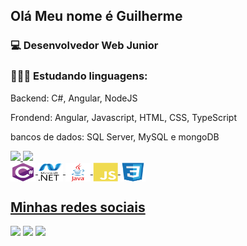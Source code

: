 ## Olá Meu nome é Guilherme

### 💻 Desenvolvedor Web Junior 
### 👨🏿‍💻 Estudando linguagens:
<p>Backend: C#, Angular, NodeJS </p>
<p>Frondend: Angular, Javascript, HTML, CSS, TypeScript</p>
<p>bancos de dados: SQL Server, MySQL e mongoDB </p>




<div>
  <a href="https://github.com/guilhermemgoncalves">
  <img height="150em" src="https://github-readme-stats.vercel.app/api?username=guilhermemgoncalves&show_icons=true&theme=dark&include_all_commits=true&count_private=true"/>
  <img height="150em" color="green" src="https://github-readme-stats.vercel.app/api/top-langs/?username=guilhermemgoncalves&layout=compact&langs_count=7&theme=dark"/>
</div>
    <div>
<img align="center" alt="Gui-Csharp" height="30" width="40" src="https://raw.githubusercontent.com/devicons/devicon/master/icons/csharp/csharp-original.svg">  
<img align="center" alt="Gui-DotNet" height="30" width="40" src="https://raw.githubusercontent.com/devicons/devicon/master/icons/dot-net/dot-net-original-wordmark.svg"> 
<img align="center" alt="Gui-Java" height="30" width="40" src="https://raw.githubusercontent.com/devicons/devicon/master/icons/java/java-original-wordmark.svg">
<img align="center" alt="Gui-Js" height="30" width="40" src="https://raw.githubusercontent.com/devicons/devicon/master/icons/javascript/javascript-plain.svg">
<img align="center" alt="Gui-CSS" height="30" width="40" src="https://raw.githubusercontent.com/devicons/devicon/master/icons/css3/css3-original.svg">

<div>

  ## Minhas redes sociais
  <div> 
  <a href="https://www.linkedin.com/in/guilhermemgoncalves2" target="_blank"><img src="https://img.shields.io/badge/-LinkedIn-%230077B5?style=for-the-badge&logo=linkedin&logoColor=white" target="_blank"></a> 
  <a href="https://www.instagram.com/_guimarciano/" target="_blank"><img src="https://img.shields.io/badge/-Instagram-%23E4405F?style=for-the-badge&logo=instagram&logoColor=white" target="_blank"></a>
  <a href = "mailto:guimarcgoncalves@gmail.com"><img src="https://img.shields.io/badge/-Gmail-%23333?style=for-the-badge&logo=gmail&logoColor=white" target="_blank">   </a>
</div>


